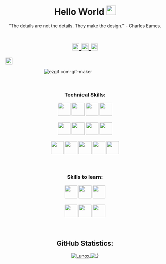  <!-- Title -->
<h1 align="center">Hello World 
  <img src="https://raw.githubusercontent.com/iampavangandhi/iampavangandhi/master/gifs/Hi.gif" 
       width="30px">
  </h2></h1>
  
<!-- Quote -->
<p align="center">“The details are not the details. They make the design.” - Charles Eames.
  
 <!-- Social Network -->
<h1 align="center">
<a href="https://www.instagram.com/lunox.code/">
  <img align="center" 
       alt="sole instragram"
       width="22px" 
       src="https://user-images.githubusercontent.com/55005374/103146167-0b04ac00-470b-11eb-84fc-db4b7299e4ef.png" />
  </a>
  
<a href="https://www.linkedin.com/in/solepriano">
  <img align="center" 
       alt="Linkdein" 
       width="22px" 
       src="https://user-images.githubusercontent.com/55005374/103146171-312a4c00-470b-11eb-8839-992580bb8206.png" />
  </a>

<a href="mailto: soledadpriano@gmail.com">
  <img align="center" 
       alt="Gmail" 
       width="22px"
       src="https://user-images.githubusercontent.com/55005374/103146250-0d1b3a80-470c-11eb-8ead-a92232d45d6e.png" />
  </a>
</h1>

<a href="https://www.behance.net/soleadadpriano?isa0=1">
  <img align="center" 
       alt="Behance" 
       width="22px"
       src="https://user-images.githubusercontent.com/79757978/124381571-24d70b00-dcbb-11eb-855f-89fbd0df9ae6.png" />
  </a>
</h1>



<!-- Background -->

<!-- I do add this "&nbsp;" because I can't center the GIFT, let me know if you know how do it -->
&nbsp;&nbsp;&nbsp;&nbsp;&nbsp;&nbsp;&nbsp;&nbsp;&nbsp;&nbsp;&nbsp;&nbsp;&nbsp;&nbsp;&nbsp;&nbsp;&nbsp;&nbsp;&nbsp;&nbsp;&nbsp;&nbsp;&nbsp;&nbsp;&nbsp;&nbsp;&nbsp;&nbsp;&nbsp;&nbsp;
![ezgif com-gif-maker](https://user-images.githubusercontent.com/55005374/95673501-37764680-0b66-11eb-8ee1-d4f4a2b285d9.gif)

&nbsp;

<!-- Technical Skills -->
<p><H3 align="center"><strong> Technical Skills: 

</strong></p>
 
 <code><img height="40" src="https://user-images.githubusercontent.com/79757978/124381659-8d25ec80-dcbb-11eb-9de5-136446217d58.png"></code><!--HTML-->
 <code><img height="40" src="https://user-images.githubusercontent.com/79757978/124381698-cf4f2e00-dcbb-11eb-83c8-61f4cc018f08.png"></code><!--CSS-->
 <code><img height="40" src="https://user-images.githubusercontent.com/79757978/124381743-0b828e80-dcbc-11eb-8ec3-8872c5e73a9d.png"></code><!--SASS-->
 <code><img height="40" src="https://user-images.githubusercontent.com/79757978/124381795-42f13b00-dcbc-11eb-9881-ae68fede9d62.png"></code><!--Worpress-->
 
 <code><img height="40" src="https://user-images.githubusercontent.com/79757978/124381889-a5e2d200-dcbc-11eb-8d8f-5cd541e26642.png"></code><!--Visual Studio Code-->
 <code><img height="40" src="https://user-images.githubusercontent.com/79757978/124382354-e3485f00-dcbe-11eb-8243-77e22fa98b84.png"></code><!--Filezilla-->
 <code><img height="40" src="https://user-images.githubusercontent.com/79757978/124381962-0114c480-dcbd-11eb-9f42-f89a5f0de8cc.png"></code><!--Windows-->
 <code><img height="40" src="https://user-images.githubusercontent.com/79757978/124382070-6c5e9680-dcbd-11eb-8fca-2308fd29d6eb.png"></code><!--Google Drive-->
 
 <code><img height="40" src="https://user-images.githubusercontent.com/79757978/124380907-6796e400-dcb7-11eb-9d14-b5325040e0bf.png"></code><!--PS-->
 <code><img height="40" src="https://user-images.githubusercontent.com/79757978/124381032-484c8680-dcb8-11eb-95d0-f46acb60bc40.png"></code><!--AI--> 
 <code><img height="40" src="https://user-images.githubusercontent.com/79757978/124381456-9c586a80-dcba-11eb-8cca-ef492bc9ecbf.png"></code><!--XD-->
 <code><img height="40" src="https://user-images.githubusercontent.com/79757978/124381394-38ce3d00-dcba-11eb-93dd-1f0e6c0dd87f.png"></code><!--CorelDraw-->
 <code><img height="40" src="https://user-images.githubusercontent.com/79757978/124381395-3966d380-dcba-11eb-9f43-c63c0dd764b1.png"></code><!--Autocad-->

</p>
&nbsp; 

<!-- Skills to learn -->
<p><H3 align="center"><strong>Skills to learn: 
 </strong></p>
  
 <code><img height="40" src="https://user-images.githubusercontent.com/79757978/124382140-d37c4b00-dcbd-11eb-88dc-25e9c35c3eda.png"></code> <!--JS-->
 <code><img height="40" src="https://user-images.githubusercontent.com/79757978/124382161-e8f17500-dcbd-11eb-928a-5306a6c6520d.png"></code> <!--Phyton-->
 <code><img height="40" src="https://user-images.githubusercontent.com/79757978/124382184-06264380-dcbe-11eb-9c78-18dda1e775b6.png"></code> <!--Android--> 
 
 <code><img height="40" src="https://user-images.githubusercontent.com/79757978/124382217-32da5b00-dcbe-11eb-8ecd-1e14a98c0def.png"></code> <!--MySql-->
 <code><img height="40" src="https://user-images.githubusercontent.com/79757978/124382313-a8dec200-dcbe-11eb-8399-218ad6acaa49.png"></code> <!--PHP-->
 <code><img height="40" src="https://user-images.githubusercontent.com/79757978/124382274-76cd6000-dcbe-11eb-8cbd-78d4577e0acf.png"></code> <!--Node-->


  </p>
                                                                                                                                   
 &nbsp;

<!-- GitHub Stats -->
<H2 align="center"><strong>GitHub Statistics: 
 
  </strong>
</H2>
    <p align="center">
      <div align="center">
    </p>
  
<a href="https://github.com/Lunox-code?tab=repositories">
  <img align="center" 
       src="https://camo.githubusercontent.com/ed91310340bcc4d8e7239c460d42a5bf81fb688bb6f5b7fb48ec31d320180cb3/68747470733a2f2f6769746875622d726561646d652d73746174732e76657263656c2e6170702f6170693f757365726e616d653d616e7572616768617a72612673686f775f69636f6e733d7472756526686964653d636f6e74726962732c7072732663616368655f7365636f6e64733d3836343030267468656d653d7675652d6461726b" 
       alt='Lunox's favorite languages" />
</a>
  
<a href="https://github.com/SoleP">
  <img align="center"
       src="https://github-readme-stats.vercel.app/api?username=Lunox-code&show_icons=true&hide=contribs,prs&cache_seconds=86400&theme=nord" />
</a>
}
